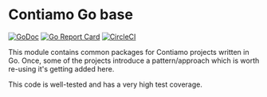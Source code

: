 # Contiamo Go base
[![GoDoc](https://godoc.org/github.com/contiamo/go-base/v2?status.png)](https://godoc.org/github.com/contiamo/go-base/v2)
[![Go Report Card](https://goreportcard.com/badge/github.com/contiamo/go-base/v2)](https://goreportcard.com/report/github.com/contiamo/go-base/v2)
[![CircleCI](https://circleci.com/gh/contiamo/go-base/tree/master.svg?style=svg)](https://circleci.com/gh/contiamo/go-base/tree/master)

This module contains common packages for Contiamo projects written in Go. Once, some of the projects introduce a pattern/approach which is worth re-using it's getting added here.

This code is well-tested and has a very high test coverage.
